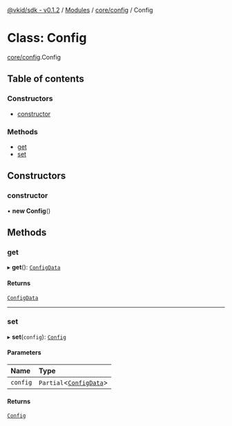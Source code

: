 [@vkid/sdk - v0.1.2](../README.md) / [Modules](../modules.md) / [core/config](../modules/core_config.md) / Config

# Class: Config

[core/config](../modules/core_config.md).Config

## Table of contents

### Constructors

- [constructor](core_config.Config.md#constructor)

### Methods

- [get](core_config.Config.md#get)
- [set](core_config.Config.md#set)

## Constructors

### constructor

• **new Config**()

## Methods

### get

▸ **get**(): [`ConfigData`](../interfaces/core_config.ConfigData.md)

#### Returns

[`ConfigData`](../interfaces/core_config.ConfigData.md)

___

### set

▸ **set**(`config`): [`Config`](core_config.Config.md)

#### Parameters

| Name | Type |
| :------ | :------ |
| `config` | `Partial`<[`ConfigData`](../interfaces/core_config.ConfigData.md)\> |

#### Returns

[`Config`](core_config.Config.md)
